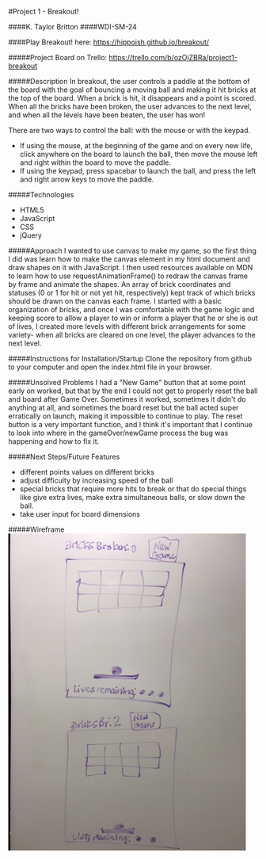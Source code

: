 #Project 1 - Breakout!

####K. Taylor Britton
####WDI-SM-24

####Play Breakout! here:
https://hippoish.github.io/breakout/

#####Project Board on Trello:
https://trello.com/b/ozOjZBRa/project1-breakout

#####Description
In breakout, the user controls a paddle at the bottom of the board with the goal of bouncing a moving ball and making it hit bricks at the top of the board. When a brick is hit, it disappears and a point is scored. When all the bricks have been broken, the user advances to the next level, and when all the levels have been beaten, the user has won!

There are two ways to control the ball: with the mouse or with the keypad.
- If using the mouse, at the beginning of the game and on every new life, click anywhere on the board to launch the ball, then move the mouse left and right within the board to move the paddle.
- If using the keypad, press spacebar to launch the ball, and press the left and right arrow keys to move the paddle.

#####Technologies
- HTML5
- JavaScript
- CSS
- jQuery

#####Approach
I wanted to use canvas to make my game, so the first thing I did was learn how to make the canvas element in my html document and draw shapes on it with JavaScript. I then used resources available on MDN to learn how to use requestAnimationFrame() to redraw the canvas frame by frame and animate the shapes. An array of brick coordinates and statuses (0 or 1 for hit or not yet hit, respectively) kept track of which bricks should be drawn on the canvas each frame.
I started with a basic organization of bricks, and once I was comfortable with the game logic and keeping score to allow a player to win or inform a player that he or she is out of lives, I created more levels with different brick arrangements for some variety- when all bricks are cleared on one level, the player advances to the next level.

#####Instructions for Installation/Startup
Clone the repository from github to your computer and open the index.html file in your browser.

#####Unsolved Problems
I had a "New Game" button that at some point early on worked, but that by the end I could not get to properly reset the ball and board after Game Over.  Sometimes it worked, sometimes it didn't do anything at all, and sometimes the board reset but the ball acted super erratically on launch, making it impossible to continue to play.  The reset button is a very important function, and I think it's important that I continue to look into where in the gameOver/newGame process the bug was happening and how to fix it.  

#####Next Steps/Future Features
- different points values on different bricks
- adjust difficulty by increasing speed of the ball
- special bricks that require more hits to break or that do special things like give extra lives, make extra simultaneous balls, or slow down the ball.
- take user input for board dimensions

#####Wireframe
![Breakout Wireframe](assets/breakout_wireframes.JPG)
